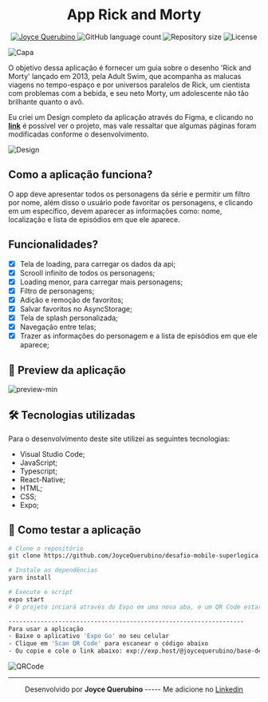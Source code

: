 <h1 align="center">App Rick and Morty</h1>
<!-- Badges -->
<p align="center">
   <a href="https://www.linkedin.com/in/joyce-querubino/">
      <img alt="Joyce Querubino" src="https://img.shields.io/badge/-Joyce Querubino-63D477?style=flat&logo=Linkedin&logoColor=white" />
   </a>
   
   <img alt="GitHub language count" src="https://img.shields.io/github/languages/count/JoyceQuerubino/desafio-mobile-superlogica?color=63D477">

  <img alt="Repository size" src="https://img.shields.io/github/repo-size/JoyceQuerubino/desafio-mobile-superlogica?color=63D477">
  
  <img alt="License" src="https://img.shields.io/badge/license-MIT-63D477">
</p>

![Capa](https://user-images.githubusercontent.com/66806696/134559799-5c8ce36b-031d-48a1-bfb8-9616dfe9e317.png)

O objetivo dessa aplicação é fornecer um guia sobre o desenho 'Rick and Morty' lançado em 2013, pela Adult Swim, que acompanha as malucas viagens no tempo-espaço e por universos paralelos de Rick, um cientista com problemas com a bebida, e seu neto Morty, um adolescente não tão brilhante quanto o avô.

Eu criei um Design completo da aplicação através do Figma, e clicando no **[link](https://www.figma.com/file/faLAafFFNoi1vx8JbcgD7F/App-Rick-and-Morty?node-id=0%3A1)** é possível ver o projeto, mas vale ressaltar que algumas páginas foram modificadas conforme o desenvolvimento.

![Design](https://user-images.githubusercontent.com/66806696/134522584-ffe942df-c242-4282-ac66-fdc656ae3a9e.png)

## Como a aplicação funciona?

O app deve apresentar todos os personagens da série e permitir um filtro por nome, além disso o usuário pode favoritar os personagens, e clicando em um específico, devem aparecer as informações como: nome, localização e lista de episódios em que ele aparece.

## Funcionalidades?

- [x] Tela de loading, para carregar os dados da api;
- [x] Scrooll infinito de todos os personagens;
- [x] Loading menor, para carregar mais personagens;
- [x] Filtro de personagens;
- [x] Adição e remoção de favoritos;
- [x] Salvar favoritos no AsyncStorage;
- [x] Tela de splash personalizada;
- [x] Navegação entre telas;
- [x] Trazer as informações do personagem e a lista de episódios em que ele aparece;

## 📱 Preview da aplicação

![preview-min](https://user-images.githubusercontent.com/66806696/134580771-a267d51b-50ad-43ad-9402-d30a3aaca4dc.gif)



## 🛠 Tecnologias utilizadas

Para o desenvolvimento deste site utilizei as seguintes tecnologias:

- Visual Studio Code;
- JavaScript;
- Typescript;
- React-Native;
- HTML;
- CSS;
- Expo;

## 🚀 Como testar a aplicação

```bash
# Clone o repositório
git clone https://github.com/JoyceQuerubino/desafio-mobile-superlogica.git

# Instale as dependências
yarn install

# Execute o script
expo start
# O projeto inciará através do Expo em uma nova aba, e um QR Code estará disponível.

------------------------------------------------------------------
Para usar a aplicação
- Baixe o aplicativo 'Expo Go' no seu celular
- Clique em 'Scan QR Code' para escanear o código abaixo
- Ou copie e cole o link abaixo: exp://exp.host/@joycequerubino/base-desafio-superlogica

```
![QRCode](https://user-images.githubusercontent.com/66806696/134577424-a911f907-6611-4092-8f21-e0286d11bc83.png)

---

<p align= center>
Desenvolvido por <strong>Joyce Querubino</strong>   -----   Me adicione no <a href="https://www.linkedin.com/in/joyce-querubino/"target="_blank">Linkedin</a>
</p>
